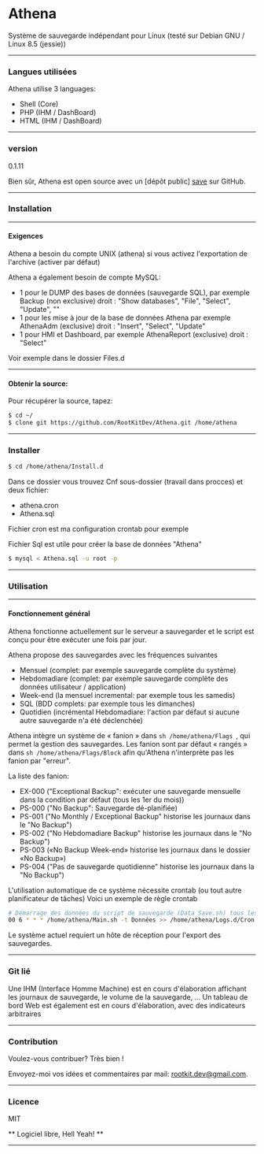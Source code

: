 # Athena

Système de sauvegarde indépendant pour Linux (testé sur Debian GNU / Linux 8.5 (jessie))

---
### Langues utilisées
Athena utilise 3 languages:
 - Shell (Core)
 - PHP (IHM / DashBoard)
 - HTML (IHM / DashBoard)
 
---
### version
0.1.11

Bien sûr, Athena est open source avec un [dépôt public] [save] sur GitHub.

---
### Installation

---
#### Exigences
Athena a besoin du compte UNIX (athena) si vous activez l'exportation de l'archive (activer par défaut)

Athena a également besoin de compte MySQL:

 - 1 pour le DUMP des bases de données (sauvegarde SQL), par exemple Backup (non exclusive) droit : "Show databases", "File", "Select", "Update", ""
 - 1 pour les mise à jour de la base de données Athena  par exemple AthenaAdm (exclusive) droit : "Insert", "Select", "Update"
 - 1 pour HMI et Dashboard, par exemple AthenaReport (exclusive) droit : "Select"

Voir exemple dans le dossier Files.d

---
#### Obtenir la source:
Pour récupérer la source, tapez:
```sh
$ cd ~/
$ clone git https://github.com/RootKitDev/Athena.git /home/athena
```

---
### Installer
```sh
$ cd /home/athena/Install.d
```
Dans ce dossier vous trouvez Cnf sous-dossier (travail dans procces) et deux fichier:

 - athena.cron
 - Athena.sql

Fichier cron est ma configuration crontab pour exemple

Fichier Sql est utile pour créer la base de données "Athena"

```sh
$ mysql < Athena.sql -u root -p
```



---
### Utilisation

---
#### Fonctionnement général
Athena fonctionne actuellement sur le serveur a sauvegarder et le script est conçu pour être exécuter une fois par jour.

Athena propose des sauvegardes avec les fréquences suivantes
 - Mensuel (complet: par exemple sauvegarde complète du système)
 - Hebdomadiare (complet: par exemple sauvegarde complète des données utilisateur / application)
 - Week-end (la mensuel incremental: par exemple tous les samedis)
 - SQL (BDD complets: par exemple tous les dimanches)
 - Quotidien (incrémental Hebdomadiare: l'action par défaut si aucune autre sauvegarde n'a été déclenchée)

Athena intègre un système de « fanion » dans ```sh /home/athena/Flags ```, qui permet la gestion des sauvegardes.
Les fanion sont par défaut « rangés » dans ```sh /home/athena/Flags/Block``` afin qu'Athena n'interprète pas les fanion par "erreur".

La liste des fanion:
 - EX-000 ("Exceptional Backup": exécuter une sauvegarde mensuelle dans la condition par défaut (tous les 1er du mois))
 - PS-000 ("No Backup": Sauvegarde dé-planifiée)
 - PS-001 ("No Monthly / Exceptional Backup" historise les journaux dans le "No Backup")
 - PS-002 ("No Hebdomadiare Backup" historise les journaux dans le "No Backup")
 - PS-003 («No Backup Week-end» historise les journaux dans le dossier «No Backup»)
 - PS-004 ("Pas de sauvegarde quotidienne" historise les journaux dans la "No Backup")


L'utilisation automatique de ce système nécessite crontab (ou tout autre planificateur de tâches)
Voici un exemple de règle crontab

```sh
# Démarrage des données du script de sauvegarde (Data_Save.sh) tous les jours à 6 heures
00 6 * * * /home/athena/Main.sh -t Données >> /home/athena/Logs.d/Cron.log 2>&1
```

Le système actuel requiert un hôte de réception pour l'export des sauvegardes.

---
### Git lié
Une IHM (Interface Homme Machine) est en cours d'élaboration affichant les journaux de sauvegarde, le volume de la sauvegarde, ...
Un tableau de bord Web est également est en cours d'élaboration, avec des indicateurs arbitraires

---
### Contribution

Voulez-vous contribuer? Très bien !

Envoyez-moi vos idées et commentaires par mail: <rootkit.dev@gmail.com>.

---
### Licence

MIT

** Logiciel libre, Hell Yeah! **

---

[save]: <https://github.com/RootKitDev/Athena>
